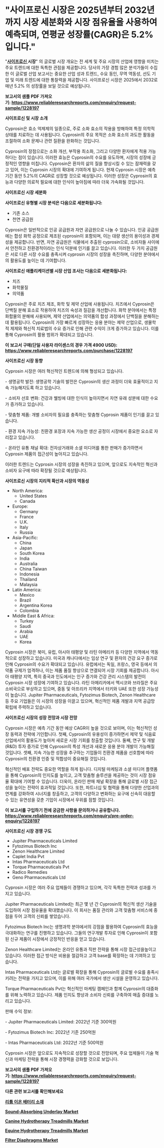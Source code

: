 <p><h1>"사이프로신 시장은 2025년부터 2032년까지 시장 세분화와 시장 점유율을 사용하여 예측되며, 연평균 성장률(CAGR)은 5.2%입니다."</h1></p><p>"<strong><a href="https://www.reliableresearchreports.com/cyprosin-r1228197?utm_campaign=105&utm_medium=7&utm_source=Github&utm_content=ia&utm_term=10012025&utm_id=cyprosin">사이프로신&nbsp;</a></strong><strong>시장</strong>" 의 글로벌 시장 개요는 전 세계 및 주요 시장의 산업에 영향을 미치는 주요 트렌드에 대한 독특한 관점을 제공합니다. 당사의 가장 경험 많은 분석가들이 수집한 이 글로벌 산업 보고서는 중요한 산업 성과 트렌드, 수요 동인, 무역 역동성, 선도 기업 및 미래 트렌드에 대한 통찰력을 제공합니다. 사이프로신 시장은 2025에서 2032로 매년 5.2% 의 성장률을 보일 것으로 예상됩니다.&nbsp;</p>
<p><strong>보고서의 샘플 PDF 가져오기:&nbsp;<a href="https://www.reliableresearchreports.com/enquiry/request-sample/1228197?utm_campaign=105&utm_medium=7&utm_source=Github&utm_content=ia&utm_term=10012025&utm_id=cyprosin">https://www.reliableresearchreports.com/enquiry/request-sample/1228197</a></strong></p>
<p><strong>사이프로신 및 시장 소개</strong></p>
<p><p>Cyprosin은 효소 억제제의 일종으로, 주로 소화 효소의 작용을 방해하여 특정 의학적 상태를 치료하는 데 사용됩니다. Cyprosin의 주요 목적은 소화 효소의 과도한 활동을 조절하여 소화 문제나 관련 질환을 완화하는 것입니다. </p><p>Cyprosin의 장점으로는 소화 개선, 부작용 최소화, 그리고 다양한 환자에게 적용 가능하다는 점이 있습니다. 이러한 효능은 Cyprosin의 수요를 유도하며, 시장의 성장에 긍정적인 영향을 미칩니다. Cyprosin은 환자의 삶의 질을 향상시킬 수 있는 잠재력을 갖고 있어, 이는 Cyprosin 시장의 확대에 기여하게 됩니다. 현재 Cyprosin 시장은 예측 기간 동안 5.2%의 CAGR로 성장할 것으로 예상됩니다. 이러한 성장은 Cyprosin의 효능과 다양한 의료적 필요에 대한 인식이 높아짐에 따라 더욱 가속화될 것입니다.</p></p>
<p><strong>사이프로신 시장 세분화</strong></p>
<p><strong>사이프로신 유형별 시장 분석은 다음으로 세분화됩니다:</strong></p>
<p><ul><li>기존 소스</li><li>천연 공급원</li></ul></p>
<p><p>Cyprosin은 일반적으로 인공 공급원과 자연 공급원으로 나눌 수 있습니다. 인공 공급원에는 합성 화학 공정으로 제조된 cyprosin이 포함되며, 이는 대량 생산의 용이성과 경제성을 제공합니다. 반면, 자연 공급원은 식물에서 추출된 cyprosin으로, 소비자들 사이에서 안전하고 친환경적이라는 인식 덕분에 인기를 끌고 있습니다. 이러한 두 가지 공급원은 서로 다른 시장 수요를 충족시켜 cyprosin 시장의 성장을 촉진하며, 다양한 분야에서의 활용도를 높이는 데 기여합니다.</p></p>
<p><strong>사이프로신 애플리케이션별 시장 산업 조사는 다음으로 세분화됩니다:</strong></p>
<p><ul><li>치즈</li><li>화학물질</li><li>의약품</li></ul></p>
<p><p>Cyprosin은 주로 치즈 제조, 화학 및 제약 산업에 사용됩니다. 치즈에서 Cyprosin은 단백질 분해 효소로 작용하여 치즈의 숙성과 질감을 개선합니다. 화학 분야에서는 특정 화합물의 분해에 사용되며, 제약 산업에서는 의약품의 합성 과정에서 단백질을 분해하는 데 활용됩니다. Cyprosin의 가장 빠르게 성장하는 응용 분야는 제약 산업으로, 생물학적 제제와 혁신적 치료법의 수요 증가로 인해 관련 수익이 크게 증가하고 있습니다. 이를 통해 Cyprosin의 활용 범위가 확대되고 있습니다.</p></p>
<p><strong>이 보고서 구매(단일 사용자 라이센스의 경우 가격 4900 USD): <a href="https://www.reliableresearchreports.com/purchase/1228197?utm_campaign=105&utm_medium=7&utm_source=Github&utm_content=ia&utm_term=10012025&utm_id=cyprosin">https://www.reliableresearchreports.com/purchase/1228197</a></strong></p>
<p><strong>사이프로신 시장 동향</strong></p>
<p><p>Cyprosin 시장은 여러 혁신적인 트렌드에 의해 형성되고 있습니다.</p><p>- 생명공학 발전: 생명공학 기술의 발전은 Cyprosin의 생산 과정이 더욱 효율적이고 지속 가능해지도록 하고 있습니다.</p><p>- 소비자 선호 변화: 건강과 웰빙에 대한 인식이 높아지면서 자연 유래 성분에 대한 수요가 증가하고 있습니다.</p><p>- 맞춤형 제품: 개별 소비자의 필요를 충족하는 맞춤형 Cyprosin 제품이 인기를 끌고 있습니다.</p><p>- 환경 지속 가능성: 친환경 포장과 지속 가능한 생산 공정이 시장에서 중요한 요소로 자리잡고 있습니다.</p><p>- 온라인 유통 채널 확대: 전자상거래와 소셜 미디어를 통한 판매가 증가하면서 Cyprosin 제품의 접근성이 높아지고 있습니다.</p><p>이러한 트렌드는 Cyprosin 시장의 성장을 촉진하고 있으며, 앞으로도 지속적인 혁신과 소비자 요구에 따라 확장될 것으로 예상됩니다.</p></p>
<p><strong>사이프로신 시장의 지리적 확산과 시장의 역동성</strong></p>
<p><ul>
    <li>
        North America:
        <ul>
            <li>United States</li>
            <li>Canada</li>
        </ul>
    </li>
    <li>
        Europe:
        <ul>
            <li>Germany</li>
            <li>France</li>
            <li>U.K.</li>
            <li>Italy</li>
            <li>Russia</li>
        </ul>
    </li>
    <li>
        Asia-Pacific:
        <ul>
            <li>China</li>
            <li>Japan</li>
            <li>South Korea</li>
            <li>India</li>
            <li>Australia</li>
            <li>China Taiwan</li>
            <li>Indonesia</li>
            <li>Thailand</li>
            <li>Malaysia</li>
        </ul>
    </li>
    <li>
        Latin America:
        <ul>
            <li>Mexico</li>
            <li>Brazil</li>
            <li>Argentina Korea</li>
            <li>Colombia</li>
        </ul>
    </li>
    <li>
        Middle East & Africa:
        <ul>
            <li>Turkey</li>
            <li>Saudi</li>
            <li>Arabia</li>
            <li>UAE</li>
            <li>Korea</li>
        </ul>
    </li>
    </ul></p>
<p><p>Cyprosin 시장은 북미, 유럽, 아시아 태평양 및 라틴 아메리카 등 다양한 지역에서 역동적으로 성장하고 있습니다. 미국과 캐나다에서는 임상 연구 및 환자의 건강 요구 증가로 인해 Cyprosin의 수요가 확대되고 있습니다. 유럽에서는 독일, 프랑스, 영국 등에서 의약품 규제가 엄격하나, 이는 제품 품질 향상으로 연결되어 시장 기회를 제공합니다. 아시아 태평양 지역, 특히 중국과 인도에서는 인구 증가와 건강 관리 시스템의 발전이 Cyprosin 시장 성장에 기여하고 있습니다. 라틴 아메리카에서 멕시코와 브라질은 주요 소비국으로 부상하고 있으며, 중동 및 아프리카 지역에서 터키와 UAE 또한 성장 가능성이 높습니다. Jupiter Pharmaceuticals, Fytozimus Biotech, Zenon Healthcare 등 주요 기업들은 이 시장의 성장을 이끌고 있으며, 혁신적인 제품 개발과 지역 공급망 확립에 주력하고 있습니다.</p></p>
<p><strong>사이프로신 시장의 성장 전망과 시장 전망</strong></p>
<p><p>Cyprosin 시장은 예측 기간 동안 예상 CAGR이 높을 것으로 보이며, 이는 혁신적인 성장 동력과 전략에 기인합니다. 첫째, Cyprosin의 유용성이 증가하면서 제약 및 식음료 산업에서의 활용도가 높아져 새로운 시장 기회를 창출할 것입니다. 둘째, 연구 및 개발(R&D) 투자 증가로 인해 Cyprosin의 특성 개선과 새로운 응용 분야 개발이 가능해질 것입니다. 셋째, 지속 가능한 성장을 추구하는 기업들이 친환경 제품을 선호함에 따라 Cyprosin의 친환경 인증 및 적합성이 중요해질 것입니다.</p><p>혁신적인 배포 전략도 중요한 역할을 하게 됩니다. 디지털 마케팅과 소셜 미디어 플랫폼을 통해 Cyprosin의 인지도를 높이고, 고객 맞춤형 솔루션을 제공하는 것이 시장 점유율 확대에 기여할 수 있습니다. 더욱이, 온라인 판매 채널 확장을 통해 글로벌 시장 접근성을 높이는 전략이 효과적일 것입니다. 또한, 파트너십 및 협력을 통해 다양한 산업과의 연계를 강화하여 시너지를 창출하고, 고객의 다양하고 변화하는 요구에 신속히 대응할 수 있는 유연성을 갖춘 기업이 시장에서 우위를 점할 것입니다.</p></p>
<p><strong>이 보고서를 구입하기 전에 궁금한 사항을 문의하거나 공유합니다. <a href="https://www.reliableresearchreports.com/enquiry/pre-order-enquiry/1228197?utm_campaign=105&utm_medium=7&utm_source=Github&utm_content=ia&utm_term=10012025&utm_id=cyprosin">https://www.reliableresearchreports.com/enquiry/pre-order-enquiry/1228197</a></strong></p>
<p><strong>사이프로신 시장 경쟁 구도</strong></p>
<p><ul><li>Jupiter Pharmaceuticals Limited</li><li>Fytozimus Biotech Inc</li><li>Zenon Healthcare Limited</li><li>Caplet India Pvt</li><li>Intas Pharmaceuticals Ltd</li><li>Torque Pharmaceuticals Pvt</li><li>Radico Remedies</li><li>Geno Pharmaceuticals Ltd</li></ul></p>
<p><p>Cyprosin 시장은 여러 주요 업체들이 경쟁하고 있으며, 각각 독특한 전략과 성과를 가지고 있습니다.</p><p>Jupiter Pharmaceuticals Limited는 최근 몇 년 간 Cyprosin의 혁신적 생산 기술을 도입하여 시장 점유율을 확대했습니다. 이 회사는 품질 관리와 고객 맞춤형 서비스에 중점을 두어 고객의 신뢰를 쌓았습니다.</p><p>Fytozimus Biotech Inc는 생명과학 분야에서의 강점을 활용하여 Cyprosin의 효능을 극대화하는 연구를 진행하고 있습니다. 그들의 연구개발 투자로 인해 Cyprosin이 포함된 신규 제품이 시장에서 긍정적인 반응을 얻고 있습니다.</p><p>Zenon Healthcare Limited는 온라인 유통과 직판 전략을 통해 시장 접근성을높이고 있습니다. 이러한 접근 방식은 비용을 절감하고 고객 base를 확장하는 데 기여하고 있습니다. </p><p>Intas Pharmaceuticals Ltd는 글로벌 확장을 통해 Cyprosin의 글로벌 수요를 충족시키려는 전략을 가지고 있으며, 이를 위해 여러 국가에서 생산 시설을 운영하고 있습니다. </p><p>Torque Pharmaceuticals Pvt는 혁신적인 마케팅 캠페인과 함께 Cyprosin의 대중화를 위해 노력하고 있습니다. 제품 인지도 향상과 소비자 신뢰를 구축하여 매출 증대를 노리고 있습니다. </p><p>판매 수익 정보:</p><p>- Jupiter Pharmaceuticals Limited: 2022년 기준 300억원</p><p>- Fytozimus Biotech Inc: 2022년 기준 250억원</p><p>- Intas Pharmaceuticals Ltd: 2022년 기준 500억원</p><p>Cyprosin 시장은 앞으로도 지속적으로 성장할 것으로 전망되며, 주요 업체들이 기술 혁신과 마케팅 전략을 통해 시장 경쟁력을 강화할 것으로 보입니다.</p></p>
<p><strong>보고서의 샘플 PDF 가져오기:&nbsp;<a href="https://www.reliableresearchreports.com/enquiry/request-sample/1228197?utm_campaign=105&utm_medium=7&utm_source=Github&utm_content=ia&utm_term=10012025&utm_id=cyprosin">https://www.reliableresearchreports.com/enquiry/request-sample/1228197</a></strong></p>
<p><strong></strong></p>
<p><strong></strong></p>
<p><strong></strong></p>
<p><strong></strong></p>
<p><strong>다른 관련 보고서를 확인해보세요</strong></p>
<p><strong><p><a href="https://github.com/laholand/Market-Research-Report-List-6/blob/main/609541829857.md?utm_campaign=105&utm_medium=7&utm_source=Github&utm_content=ia&utm_term=10012025&utm_id=cyprosin">리튬 이온 배터리 소재</a></p><p><a href="https://github.com/risingtrista99259/Market-Research-Report-List-1/blob/main/sound-absorbing-underlay-market.md?utm_campaign=105&utm_medium=7&utm_source=Github&utm_content=ia&utm_term=10012025&utm_id=cyprosin">Sound-Absorbing Underlay Market</a></p><p><a href="https://github.com/petbigbeepjn/Market-Research-Report-List-1/blob/main/canine-hydrotherapy-treadmills-market.md?utm_campaign=105&utm_medium=7&utm_source=Github&utm_content=ia&utm_term=10012025&utm_id=cyprosin">Canine Hydrotherapy Treadmills Market</a></p><p><a href="https://github.com/arionmp/Market-Research-Report-List-5/blob/main/equine-hydrotherapy-treadmills-market.md?utm_campaign=105&utm_medium=7&utm_source=Github&utm_content=ia&utm_term=10012025&utm_id=cyprosin">Equine Hydrotherapy Treadmills Market</a></p><p><a href="https://github.com/dmitriyvo6rog/Market-Research-Report-List-1/blob/main/filter-diaphragms-market.md?utm_campaign=105&utm_medium=7&utm_source=Github&utm_content=ia&utm_term=10012025&utm_id=cyprosin">Filter Diaphragms Market</a></p></strong></p>
<p></p>